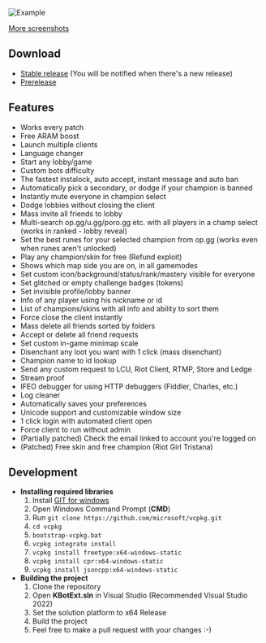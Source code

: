 ![Example](https://i.imgur.com/aLQOwy4.png)

[More screenshots](https://imgur.com/a/Z5LRbV0)

## Download
- [Stable release](https://github.com/KebsCS/KBotExt/releases/latest) (You will be notified when there's a new release)
- [Prerelease](https://github.com/KebsCS/KBotExt/releases/tag/prerelease)

## Features
* Works every patch
* Free ARAM boost
* Launch multiple clients
* Language changer
* Start any lobby/game
* Custom bots difficulty
* The fastest instalock, auto accept, instant message and auto ban
* Automatically pick a secondary, or dodge if your champion is banned
* Instantly mute everyone in champion select
* Dodge lobbies without closing the client
* Mass invite all friends to lobby
* Multi-search op.gg/u.gg/poro.gg etc. with all players in a champ select (works in ranked - lobby reveal)
* Set the best runes for your selected champion from op.gg (works even when runes aren't unlocked)
* Play any champion/skin for free (Refund exploit)
* Shows which map side you are on, in all gamemodes
* Set custom icon/background/status/rank/mastery visible for everyone
* Set glitched or empty challenge badges (tokens)
* Set invisible profile/lobby banner
* Info of any player using his nickname or id
* List of champions/skins with all info and ability to sort them
* Force close the client instantly
* Mass delete all friends sorted by folders
* Accept or delete all friend requests
* Set custom in-game minimap scale
* Disenchant any loot you want with 1 click (mass disenchant)
* Champion name to id lookup
* Send any custom request to LCU, Riot Client, RTMP, Store and Ledge
* Stream proof
* IFEO debugger for using HTTP debuggers (Fiddler, Charles, etc.)
* Log cleaner
* Automatically saves your preferences
* Unicode support and customizable window size
* 1 click login with automated client open
* Force client to run without admin
* (Partially patched) Check the email linked to account you're logged on
* (Patched) Free skin and free champion (Riot Girl Tristana)

## Development

- **Installing required libraries**
  1. Install [GIT for windows](https://git-scm.com/download/win)
  2. Open Windows Command Prompt (**CMD**)
  3. Run `git clone https://github.com/microsoft/vcpkg.git`
  4. `cd vcpkg`
  5. `bootstrap-vcpkg.bat`
  6. `vcpkg integrate install`
  7. `vcpkg install freetype:x64-windows-static`
  8. `vcpkg install cpr:x64-windows-static`
  9. `vcpkg install jsoncpp:x64-windows-static`
- **Building the project**
  1. Clone the repository
  2. Open **KBotExt.sln** in Visual Studio (Recommended Visual Studio 2022)
  3. Set the solution platform to x64 Release
  4. Build the project
  5. Feel free to make a pull request with your changes :-)
